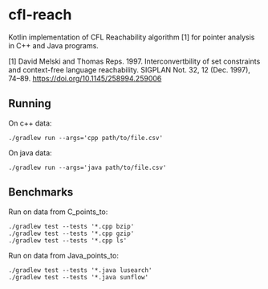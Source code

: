 # cfl-reach
Kotlin implementation of CFL Reachability algorithm [1] for pointer analysis in C++ and Java programs. 

[1] David Melski and Thomas Reps. 1997. Interconvertbility of set constraints and context-free language reachability. SIGPLAN Not. 32, 12 (Dec. 1997), 74–89. https://doi.org/10.1145/258994.259006

## Running

On c++ data:
    
    ./gradlew run --args='cpp path/to/file.csv'

On java data:

    ./gradlew run --args='java path/to/file.csv'

## Benchmarks
    
Run on data from C_points_to:

    ./gradlew test --tests '*.cpp bzip' 
    ./gradlew test --tests '*.cpp gzip' 
    ./gradlew test --tests '*.cpp ls' 

Run on data from Java_points_to:

    ./gradlew test --tests '*.java lusearch' 
    ./gradlew test --tests '*.java sunflow' 
